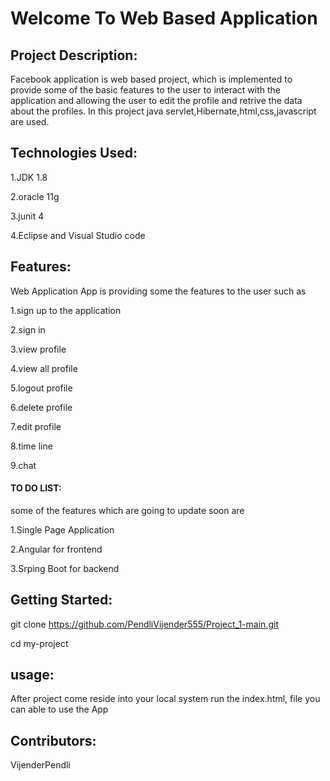 # Welcome To Web Based Application
## Project Description:
Facebook application is web based  project, which is implemented to provide some of the basic features to the user to interact with the application and allowing the user to 
edit the profile and retrive the data about the profiles. In this project java servlet,Hibernate,html,css,javascript are used.
## Technologies Used:

1.JDK 1.8  

2.oracle 11g  

3.junit 4

4.Eclipse and Visual Studio code

## Features:
Web Application App is providing some the features to the user such as

1.sign up to the application

2.sign in

3.view profile

4.view all profile

5.logout profile

6.delete profile

7.edit profile

8.time line

9.chat

#### TO DO LIST:
some of the features which are going to update soon are

1.Single Page Application

2.Angular for frontend

3.Srping Boot for backend

##  Getting Started:
git clone https://github.com/PendliVijender555/Project_1-main.git

cd my-project 
## usage:

After project come reside into your local system 
run the index.html, file you can able to use the App
## Contributors:
VijenderPendli


